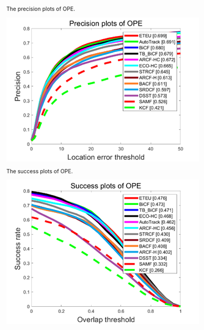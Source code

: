 
The precision plots of OPE.

![img](https://github.com/chenxlin222/ETEU/blob/main/figs/UAVTrack112/quality_plot_error_OPE.png)


The success plots of OPE.

![img](https://github.com/chenxlin222/ETEU/blob/main/figs/UAVTrack112/quality_plot_overlap_OPE.png)

